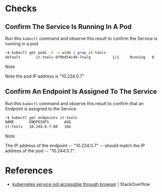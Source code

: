 # Checks

## Confirm The Service Is Running In A Pod
Run this ```kubectl``` command and observe this result to confirm the Service is running in a pod
```bash
~$ kubectl get pods -A -o wide | grep it-tools
default       it-tools-6f9bd54c48-7cwlq          1/1     Running   0              3m24s   10.244.0.7     minikube   <none>           <none>
```

> [!NOTE]
> Note the pod IP address is "10.224.0.7"

## Confirm An Endpoint Is Assigned To The Service
Run this ```kubectl``` command and observe this result to confirm that an Endpoint is assigned to the Service
```bash
~$ kubectl get endpoints it-tools
NAME       ENDPOINTS       AGE
it-tools   10.244.0.7:80   16m
```

> [!NOTE]
> The IP address of the endpoint -- "10.224.0.7" -- should match the IP address of the pod -- "10.244.0.7".

# References
- [kubernetes service not accessible through browser](https://stackoverflow.com/questions/66289053/kubernetes-service-not-accessible-through-browser) | StackOverflow
